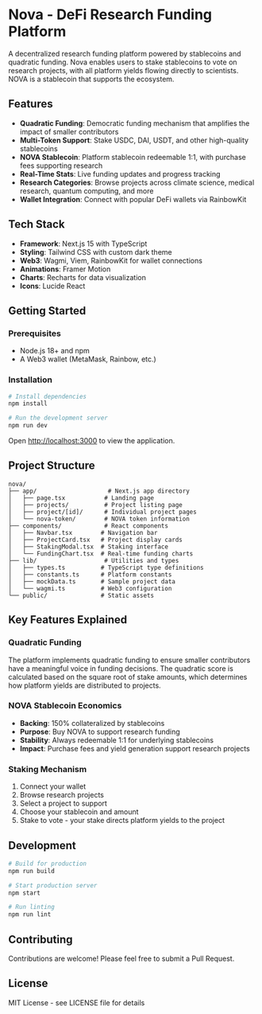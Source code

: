 # Nova - DeFi Research Funding Platform

A decentralized research funding platform powered by stablecoins and quadratic funding. Nova enables users to stake stablecoins to vote on research projects, with all platform yields flowing directly to scientists. NOVA is a stablecoin that supports the ecosystem.

## Features

- **Quadratic Funding**: Democratic funding mechanism that amplifies the impact of smaller contributors
- **Multi-Token Support**: Stake USDC, DAI, USDT, and other high-quality stablecoins
- **NOVA Stablecoin**: Platform stablecoin redeemable 1:1, with purchase fees supporting research
- **Real-Time Stats**: Live funding updates and progress tracking
- **Research Categories**: Browse projects across climate science, medical research, quantum computing, and more
- **Wallet Integration**: Connect with popular DeFi wallets via RainbowKit

## Tech Stack

- **Framework**: Next.js 15 with TypeScript
- **Styling**: Tailwind CSS with custom dark theme
- **Web3**: Wagmi, Viem, RainbowKit for wallet connections
- **Animations**: Framer Motion
- **Charts**: Recharts for data visualization
- **Icons**: Lucide React

## Getting Started

### Prerequisites

- Node.js 18+ and npm
- A Web3 wallet (MetaMask, Rainbow, etc.)

### Installation

```bash
# Install dependencies
npm install

# Run the development server
npm run dev
```

Open [http://localhost:3000](http://localhost:3000) to view the application.

## Project Structure

```
nova/
├── app/                    # Next.js app directory
│   ├── page.tsx           # Landing page
│   ├── projects/          # Project listing page
│   ├── project/[id]/      # Individual project pages
│   └── nova-token/        # NOVA token information
├── components/            # React components
│   ├── Navbar.tsx        # Navigation bar
│   ├── ProjectCard.tsx   # Project display cards
│   ├── StakingModal.tsx  # Staking interface
│   └── FundingChart.tsx  # Real-time funding charts
├── lib/                   # Utilities and types
│   ├── types.ts          # TypeScript type definitions
│   ├── constants.ts      # Platform constants
│   ├── mockData.ts       # Sample project data
│   └── wagmi.ts          # Web3 configuration
└── public/               # Static assets

```

## Key Features Explained

### Quadratic Funding
The platform implements quadratic funding to ensure smaller contributors have a meaningful voice in funding decisions. The quadratic score is calculated based on the square root of stake amounts, which determines how platform yields are distributed to projects.

### NOVA Stablecoin Economics
- **Backing**: 150% collateralized by stablecoins
- **Purpose**: Buy NOVA to support research funding
- **Stability**: Always redeemable 1:1 for underlying stablecoins
- **Impact**: Purchase fees and yield generation support research projects

### Staking Mechanism
1. Connect your wallet
2. Browse research projects
3. Select a project to support
4. Choose your stablecoin and amount
5. Stake to vote - your stake directs platform yields to the project

## Development

```bash
# Build for production
npm run build

# Start production server
npm start

# Run linting
npm run lint
```

## Contributing

Contributions are welcome! Please feel free to submit a Pull Request.

## License

MIT License - see LICENSE file for details